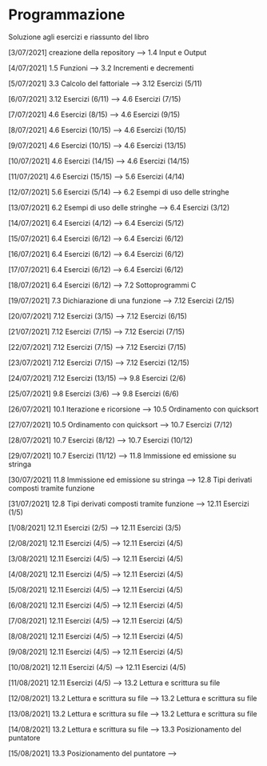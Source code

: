 # Programmazione
Soluzione agli esercizi e riassunto del libro

[3/07/2021]
  creazione della repository --> 1.4 Input e Output

[4/07/2021]
  1.5 Funzioni --> 3.2 Incrementi e decrementi

[5/07/2021]
  3.3 Calcolo del fattoriale --> 3.12 Esercizi (5/11)    

[6/07/2021]
  3.12 Esercizi (6/11) --> 4.6 Esercizi (7/15)

[7/07/2021]
  4.6 Esercizi (8/15) --> 4.6 Esercizi (9/15)

[8/07/2021]
 4.6 Esercizi (10/15) --> 4.6 Esercizi (10/15)

[9/07/2021]
 4.6 Esercizi (10/15) --> 4.6 Esercizi (13/15)

[10/07/2021]
 4.6 Esercizi (14/15) --> 4.6 Esercizi (14/15)

[11/07/2021]
 4.6 Esercizi (15/15) --> 5.6 Esercizi (4/14)

[12/07/2021]
 5.6 Esercizi (5/14) --> 6.2 Esempi di uso delle stringhe

[13/07/2021]
 6.2 Esempi di uso delle stringhe --> 6.4 Esercizi (3/12)

[14/07/2021]
 6.4 Esercizi (4/12) --> 6.4 Esercizi (5/12)

[15/07/2021]
 6.4 Esercizi (6/12) --> 6.4 Esercizi (6/12)

[16/07/2021]
 6.4 Esercizi (6/12) --> 6.4 Esercizi (6/12)

[17/07/2021]
 6.4 Esercizi (6/12) --> 6.4 Esercizi (6/12)

[18/07/2021]
 6.4 Esercizi (6/12) --> 7.2 Sottoprogrammi C

[19/07/2021]
 7.3 Dichiarazione di una funzione --> 7.12 Esercizi (2/15)

[20/07/2021]
 7.12 Esercizi (3/15) --> 7.12 Esercizi (6/15)

[21/07/2021]
 7.12 Esercizi (7/15) --> 7.12 Esercizi (7/15)

[22/07/2021]
 7.12 Esercizi (7/15) --> 7.12 Esercizi (7/15)

[23/07/2021]
 7.12 Esercizi (7/15) --> 7.12 Esercizi (12/15)

[24/07/2021]
 7.12 Esercizi (13/15) --> 9.8 Esercizi (2/6)

[25/07/2021]
 9.8 Esercizi (3/6) --> 9.8 Esercizi (6/6)

[26/07/2021]
 10.1 Iterazione e ricorsione --> 10.5 Ordinamento con quicksort

[27/07/2021]
 10.5 Ordinamento con quicksort --> 10.7 Esercizi (7/12)

[28/07/2021]
 10.7 Esercizi (8/12) --> 10.7 Esercizi (10/12)

[29/07/2021]
 10.7 Esercizi (11/12) --> 11.8 Immissione ed emissione su stringa

[30/07/2021]
 11.8 Immissione ed emissione su stringa --> 12.8 Tipi derivati composti tramite funzione

[31/07/2021]
 12.8 Tipi derivati composti tramite funzione --> 12.11 Esercizi (1/5)

[1/08/2021]
 12.11 Esercizi (2/5) --> 12.11 Esercizi (3/5) 

[2/08/2021]
 12.11 Esercizi (4/5) --> 12.11 Esercizi (4/5)

[3/08/2021]
 12.11 Esercizi (4/5) --> 12.11 Esercizi (4/5)
 
[4/08/2021]
 12.11 Esercizi (4/5) --> 12.11 Esercizi (4/5)
 
[5/08/2021]
 12.11 Esercizi (4/5) --> 12.11 Esercizi (4/5)
 
[6/08/2021]
 12.11 Esercizi (4/5) --> 12.11 Esercizi (4/5)
 
[7/08/2021]
 12.11 Esercizi (4/5) --> 12.11 Esercizi (4/5)
 
[8/08/2021]
 12.11 Esercizi (4/5) --> 12.11 Esercizi (4/5)
 
[9/08/2021]
 12.11 Esercizi (4/5) --> 12.11 Esercizi (4/5)
 
[10/08/2021]
 12.11 Esercizi (4/5) --> 12.11 Esercizi (4/5)

[11/08/2021]
 12.11 Esercizi (4/5) --> 13.2 Lettura e scrittura su file

[12/08/2021]
 13.2 Lettura e scrittura su file --> 13.2 Lettura e scrittura su file

[13/08/2021]
 13.2 Lettura e scrittura su file --> 13.2 Lettura e scrittura su file

[14/08/2021]
 13.2 Lettura e scrittura su file --> 13.3 Posizionamento del puntatore

[15/08/2021]
 13.3 Posizionamento del puntatore -->
 